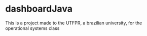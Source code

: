# dashboardJava
This is a project made to the UTFPR, a brazilian university, for the operational systems class
